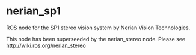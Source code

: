 # nerian_sp1

ROS node for the SP1 stereo vision system by Nerian Vision Technologies.

This node has been superseeded by the nerian_stereo node. Please see http://wiki.ros.org/nerian_stereo

